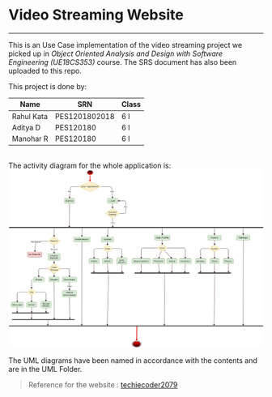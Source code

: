 # Video Streaming Website </h1>
---
This is an Use Case implementation of the video streaming project we picked up in *Object Oriented Analysis and Design with Software Engineering (UE18CS353)* course.
The SRS document has also been uploaded to this repo. 

This project is done by:

| Name       | SRN           | Class |
|------------|---------------|-------|
| Rahul Kata | PES1201802018 | 6 I   |
| Aditya D   | PES120180     | 6 I   |
| Manohar R  | PES120180     | 6 I   |
<br>
The activity diagram for the whole application is: 


<img src="/UML/activity.jpg" alt="Risk-O-Meter" height="351" width="600">

The UML diagrams have been named in accordance with the contents and are in the UML Folder.

> Reference for the website : <a href="https://github.com/techiecoder2079/Flick-play">techiecoder2079</a>
